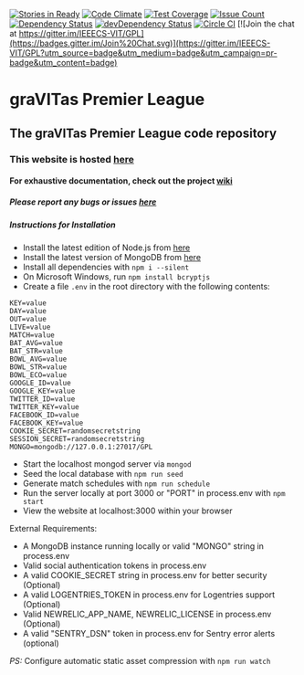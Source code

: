 [![Stories in Ready](https://badge.waffle.io/IEEECS-VIT/GPL.png?label=ready&title=Ready)](https://waffle.io/IEEECS-VIT/GPL)
[![Code Climate](https://codeclimate.com/github/IEEECS-VIT/GPL/badges/gpa.svg)](https://codeclimate.com/github/IEEECS-VIT/GPL)
[![Test Coverage](https://codeclimate.com/github/IEEECS-VIT/GPL/badges/coverage.svg)](https://codeclimate.com/github/IEEECS-VIT/GPL/coverage)
[![Issue Count](https://codeclimate.com/github/IEEECS-VIT/GPL/badges/issue_count.svg)](https://codeclimate.com/github/IEEECS-VIT/GPL/issues)
[![Dependency Status](https://david-dm.org/IEEECS-VIT/GPL.svg)](https://david-dm.org/IEEECS-VIT/GPL)
[![devDependency Status](https://david-dm.org/IEEECS-VIT/GPL/dev-status.svg)](https://david-dm.org/IEEECS-VIT/GPL#info=devDependencies)
[![Circle CI](https://circleci.com/gh/IEEECS-VIT/GPL.svg?style=svg)](https://circleci.com/gh/IEEECS-VIT/GPL)
[![Join the chat at https://gitter.im/IEEECS-VIT/GPL](https://badges.gitter.im/Join%20Chat.svg)](https://gitter.im/IEEECS-VIT/GPL?utm_source=badge&utm_medium=badge&utm_campaign=pr-badge&utm_content=badge)

# graVITas Premier League

## The graVITas Premier League code repository

### This website is hosted [here](http://gpl.ieeecsvit.com)

#### For exhaustive documentation, check out the project [wiki](https://github.com/IEEECS-VIT/GPL/wiki)

##### Please report any bugs or issues [here](https://github.com/IEEECS-VIT/GPL/issues)

##### Instructions for Installation

* Install the latest edition of Node.js from [here](https://nodejs.org/en/download/)
* Install the latest version of MongoDB from [here](https://www.mongodb.org/downloads#production)
* Install all dependencies with `npm i --silent`
* On Microsoft Windows, run `npm install bcryptjs`
* Create a file `.env` in the root directory with the following contents:

```
KEY=value
DAY=value
OUT=value
LIVE=value
MATCH=value
BAT_AVG=value
BAT_STR=value
BOWL_AVG=value
BOWL_STR=value
BOWL_ECO=value
GOOGLE_ID=value
GOOGLE_KEY=value
TWITTER_ID=value
TWITTER_KEY=value
FACEBOOK_ID=value
FACEBOOK_KEY=value
COOKIE_SECRET=randomsecretstring
SESSION_SECRET=randomsecretstring
MONGO=mongodb://127.0.0.1:27017/GPL
```

* Start the localhost mongod server via `mongod`
* Seed the local database with `npm run seed`
* Generate match schedules with `npm run schedule`
* Run the server locally at port 3000 or "PORT" in process.env with `npm start`
* View the website at localhost:3000 within your browser

External Requirements:

* A MongoDB instance running locally or valid "MONGO" string in process.env
* Valid social authentication tokens in process.env
* A valid COOKIE_SECRET string in process.env for better security (Optional)
* A valid LOGENTRIES_TOKEN in process.env for Logentries support (Optional)
* Valid NEWRELIC_APP_NAME, NEWRELIC_LICENSE in process.env (Optional)
* A valid "SENTRY_DSN" token in process.env for Sentry error alerts (optional)

*PS:* Configure automatic static asset compression with `npm run watch`
